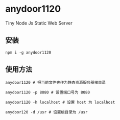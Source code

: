 ﻿# anydoor1120
Tiny Node Js Static Web Server

## 安装

```
npm i -g anydoor1120
```

## 使用方法

```
anydoor1120 # 把当前文件夹作为静态资源服务器根目录

anydoor1120 -p 8080 # 设置端口号为 8080

anydoor1120 -h localhost # 设置 host 为 localhost

anydoor120 -d /usr # 设置根目录为 /usr
```